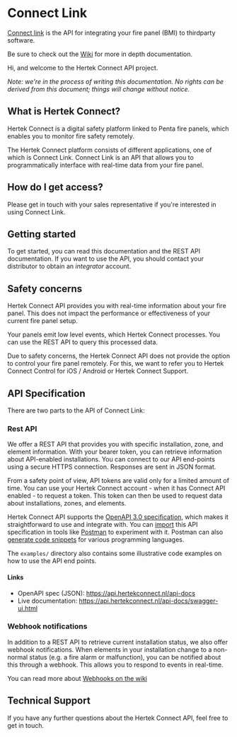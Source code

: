 # Connect Link 

[Connect link](https://api.hertekconnect.nl/api-docs/swagger-ui.html) is the API for integrating your fire panel (BMI) to thirdparty software.

Be sure to check out the [Wiki](https://github.com/hertekconnect/api/wiki) for more in depth documentation. 

Hi, and welcome to the Hertek Connect API project. 

_Note: we're in the process of writing this documentation. No rights can be derived from
this document; things will change without notice._

## What is Hertek Connect?

Hertek Connect is a digital safety platform linked to Penta fire panels, which enables you to monitor fire safety remotely.

The Hertek Connect platform consists of different applications, one of which is Connect Link. Connect Link is an API that allows you to programmatically interface with real-time data from your fire panel. 

## How do I get access?

Please get in touch with your sales representative if you're interested in using Connect Link. 

## Getting started

To get started, you can read this documentation and the REST API documentation. If you want to use the API, you should contact your distributor to obtain an _integrator_ account.

## Safety concerns

Hertek Connect API provides you with real-time information about your fire panel. This does not impact the 
performance or effectiveness of your current fire panel setup.

Your panels emit low level events, which Hertek Connect processes. You can use the REST API to query this processed data.

Due to safety concerns, the Hertek Connect API does not provide the option to control your fire panel remotely. 
For this, we want to refer you to Hertek Connect Control for iOS / Android or Hertek Connect Support.

## API Specification

There are two parts to the API of Connect Link: 

### Rest API

We offer a REST API that provides you with specific installation, zone, and element information. With your
bearer token, you can retrieve information about API-enabled installations. You can connect to our
API end-points using a secure HTTPS connection. Responses are sent in JSON format. 

From a safety point of view, API tokens are valid only for a limited amount of time. You can use your Hertek
Connect account - when it has Connect API enabled - to request a token. This token can then be used to request 
data about installations, zones, and elements. 

Hertek Connect API supports the [OpenAPI 3.0 specification](https://swagger.io/specification/), which makes it 
straightforward to use and integrate with. You can [import](https://learning.postman.com/docs/integrations/available-integrations/working-with-openAPI/) this API specification in tools like [Postman](https://www.postman.com/) to experiment with it. Postman can also [generate code snippets](https://learning.postman.com/docs/sending-requests/generate-code-snippets/) for various programming languages.

The `examples/` directory also contains some illustrative code examples on how to use the API end points.

#### Links

* OpenAPI spec (JSON): https://api.hertekconnect.nl/api-docs
* Live documentation: https://api.hertekconnect.nl/api-docs/swagger-ui.html

### Webhook notifications

In addition to a REST API to retrieve current installation status, we also offer webhook notifications. When elements
in your installation change to a non-normal status (e.g. a fire alarm or malfunction), you can be notified about 
this through a webhook. This allows you to respond to events in real-time.

You can read more about [Webhooks on the wiki](https://github.com/hertekconnect/api/wiki/Webhooks)

## Technical Support

If you have any further questions about the Hertek Connect API, feel free to get in touch.
